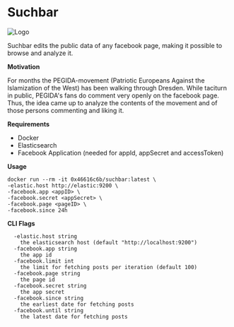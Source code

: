 Suchbar
=======

![Logo](http://i.imgur.com/I5mjWip.png)

Suchbar edits the public data of any facebook page, making it possible to browse and analyze it.

**Motivation**

For months the PEGIDA-movement (Patriotic Europeans Against the Islamization of the West) has been walking through Dresden. While taciturn in public, PEGIDA's fans do comment very openly on the facebook page. Thus, the idea came up to analyze the contents of the movement and of those persons commenting and liking it.

**Requirements**

- Docker
- Elasticsearch
- Facebook Application (needed for appId, appSecret and accessToken)


**Usage**

	docker run --rm -it 0x46616c6b/suchbar:latest \
	-elastic.host http://elastic:9200 \
	-facebook.app <appID> \
	-facebook.secret <appSecret> \
	-facebook.page <pageID> \
	-facebook.since 24h


**CLI Flags**

	  -elastic.host string
    	the elasticsearch host (default "http://localhost:9200")
      -facebook.app string
    	the app id
      -facebook.limit int
    	the limit for fetching posts per iteration (default 100)
      -facebook.page string
    	the page id
      -facebook.secret string
    	the app secret
      -facebook.since string
    	the earliest date for fetching posts
      -facebook.until string
    	the latest date for fetching posts
